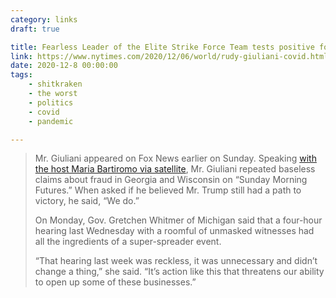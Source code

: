 ```yaml
---
category: links
draft: true

title: Fearless Leader of the Elite Strike Force Team tests positive for COVID.
link: https://www.nytimes.com/2020/12/06/world/rudy-giuliani-covid.html
date: 2020-12-8 00:00:00
tags:
    - shitkraken
    - the worst
    - politics
    - covid
    - pandemic

---
```


> Mr. Giuliani appeared on Fox News earlier on Sunday. Speaking [with the host Maria Bartiromo via satellite](https://twitter.com/MariaBartiromo/status/1335633879894548487), Mr. Giuliani repeated baseless claims about fraud in Georgia and Wisconsin on “Sunday Morning Futures.” When asked if he believed Mr. Trump still had a path to victory, he said, “We do.”
>
> On Monday, Gov. Gretchen Whitmer of Michigan said that a four-hour hearing last Wednesday with a roomful of unmasked witnesses had all the ingredients of a super-spreader event.
>
> “That hearing last week was reckless, it was unnecessary and didn’t change a thing,” she said. “It’s action like this that threatens our ability to open up some of these businesses.”
